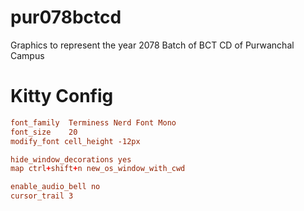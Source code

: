 # pur078bctcd
Graphics to represent the year 2078 Batch of BCT CD of Purwanchal Campus

# Kitty Config
```conf
font_family  Terminess Nerd Font Mono
font_size    20
modify_font cell_height -12px

hide_window_decorations yes
map ctrl+shift+n new_os_window_with_cwd

enable_audio_bell no
cursor_trail 3
```
